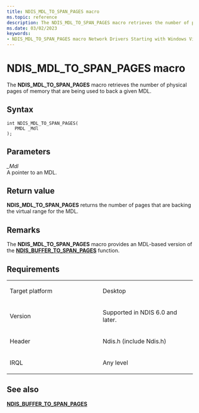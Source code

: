 ```yaml
---
title: NDIS_MDL_TO_SPAN_PAGES macro
ms.topic: reference
description: The NDIS_MDL_TO_SPAN_PAGES macro retrieves the number of physical pages of memory that are being used to back a given MDL.
ms.date: 03/02/2023
keywords:
- NDIS_MDL_TO_SPAN_PAGES macro Network Drivers Starting with Windows Vista
---
```


# NDIS\_MDL\_TO\_SPAN\_PAGES macro


The **NDIS\_MDL\_TO\_SPAN\_PAGES** macro retrieves the number of physical pages of memory that are being used to back a given MDL.

## Syntax

```ManagedCPlusPlus
int NDIS_MDL_TO_SPAN_PAGES(
   PMDL _Mdl
);
```

## Parameters

*\_Mdl*   
A pointer to an MDL.

## Return value

**NDIS\_MDL\_TO\_SPAN\_PAGES** returns the number of pages that are backing the virtual range for the MDL.

## Remarks

The **NDIS\_MDL\_TO\_SPAN\_PAGES** macro provides an MDL-based version of the [**NDIS\_BUFFER\_TO\_SPAN\_PAGES**](/previous-versions/windows/hardware/network/ff556922(v=vs.85)) function.

## Requirements

<table>
<colgroup>
<col width="50%" />
<col width="50%" />
</colgroup>
<tbody>
<tr class="odd">
<td><p>Target platform</p></td>
<td>Desktop</td>
</tr>
<tr class="even">
<td><p>Version</p></td>
<td><p>Supported in NDIS 6.0 and later.</p></td>
</tr>
<tr class="odd">
<td><p>Header</p></td>
<td>Ndis.h (include Ndis.h)</td>
</tr>
<tr class="even">
<td><p>IRQL</p></td>
<td><p>Any level</p></td>
</tr>
</tbody>
</table>

## See also


[**NDIS\_BUFFER\_TO\_SPAN\_PAGES**](/previous-versions/windows/hardware/network/ff556922(v=vs.85))

 

